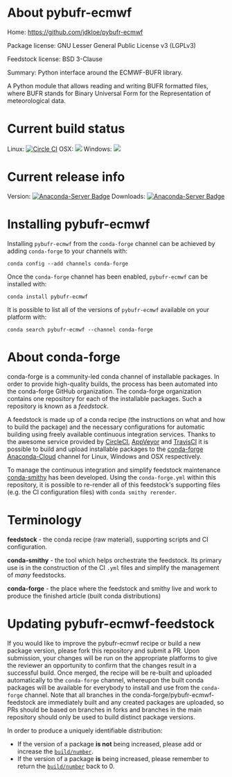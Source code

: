 About pybufr-ecmwf
==================

Home: https://github.com/jdkloe/pybufr-ecmwf

Package license: GNU Lesser General Public License v3 (LGPLv3)

Feedstock license: BSD 3-Clause

Summary: Python interface around the ECMWF-BUFR library.

A Python module that allows reading and writing BUFR formatted files, where
BUFR stands for Binary Universal Form for the Representation of
meteorological data.


Current build status
====================

Linux: [![Circle CI](https://circleci.com/gh/conda-forge/pybufr-ecmwf-feedstock.svg?style=shield)](https://circleci.com/gh/conda-forge/pybufr-ecmwf-feedstock)
OSX: ![](https://cdn.rawgit.com/conda-forge/conda-smithy/90845bba35bec53edac7a16638aa4d77217a3713/conda_smithy/static/disabled.svg)
Windows: ![](https://cdn.rawgit.com/conda-forge/conda-smithy/90845bba35bec53edac7a16638aa4d77217a3713/conda_smithy/static/disabled.svg)

Current release info
====================
Version: [![Anaconda-Server Badge](https://anaconda.org/conda-forge/pybufr-ecmwf/badges/version.svg)](https://anaconda.org/conda-forge/pybufr-ecmwf)
Downloads: [![Anaconda-Server Badge](https://anaconda.org/conda-forge/pybufr-ecmwf/badges/downloads.svg)](https://anaconda.org/conda-forge/pybufr-ecmwf)

Installing pybufr-ecmwf
=======================

Installing `pybufr-ecmwf` from the `conda-forge` channel can be achieved by adding `conda-forge` to your channels with:

```
conda config --add channels conda-forge
```

Once the `conda-forge` channel has been enabled, `pybufr-ecmwf` can be installed with:

```
conda install pybufr-ecmwf
```

It is possible to list all of the versions of `pybufr-ecmwf` available on your platform with:

```
conda search pybufr-ecmwf --channel conda-forge
```


About conda-forge
=================

conda-forge is a community-led conda channel of installable packages.
In order to provide high-quality builds, the process has been automated into the
conda-forge GitHub organization. The conda-forge organization contains one repository
for each of the installable packages. Such a repository is known as a *feedstock*.

A feedstock is made up of a conda recipe (the instructions on what and how to build
the package) and the necessary configurations for automatic building using freely
available continuous integration services. Thanks to the awesome service provided by
[CircleCI](https://circleci.com/), [AppVeyor](http://www.appveyor.com/)
and [TravisCI](https://travis-ci.org/) it is possible to build and upload installable
packages to the [conda-forge](https://anaconda.org/conda-forge)
[Anaconda-Cloud](http://docs.anaconda.org/) channel for Linux, Windows and OSX respectively.

To manage the continuous integration and simplify feedstock maintenance
[conda-smithy](http://github.com/conda-forge/conda-smithy) has been developed.
Using the ``conda-forge.yml`` within this repository, it is possible to re-render all of
this feedstock's supporting files (e.g. the CI configuration files) with ``conda smithy rerender``.


Terminology
===========

**feedstock** - the conda recipe (raw material), supporting scripts and CI configuration.

**conda-smithy** - the tool which helps orchestrate the feedstock.
                   Its primary use is in the construction of the CI ``.yml`` files
                   and simplify the management of *many* feedstocks.

**conda-forge** - the place where the feedstock and smithy live and work to
                  produce the finished article (built conda distributions)


Updating pybufr-ecmwf-feedstock
===============================

If you would like to improve the pybufr-ecmwf recipe or build a new
package version, please fork this repository and submit a PR. Upon submission,
your changes will be run on the appropriate platforms to give the reviewer an
opportunity to confirm that the changes result in a successful build. Once
merged, the recipe will be re-built and uploaded automatically to the
`conda-forge` channel, whereupon the built conda packages will be available for
everybody to install and use from the `conda-forge` channel.
Note that all branches in the conda-forge/pybufr-ecmwf-feedstock are
immediately built and any created packages are uploaded, so PRs should be based
on branches in forks and branches in the main repository should only be used to
build distinct package versions.

In order to produce a uniquely identifiable distribution:
 * If the version of a package **is not** being increased, please add or increase
   the [``build/number``](http://conda.pydata.org/docs/building/meta-yaml.html#build-number-and-string).
 * If the version of a package **is** being increased, please remember to return
   the [``build/number``](http://conda.pydata.org/docs/building/meta-yaml.html#build-number-and-string)
   back to 0.
